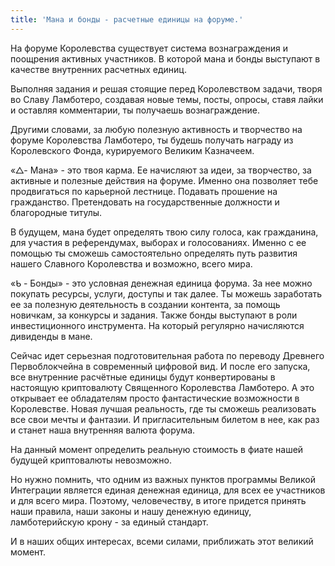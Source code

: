 ```yaml
---
title: 'Мана и бонды - расчетные единицы на форуме.'
---
```



На форуме Королевства существует система вознаграждения и поощрения активных участников. В которой мана и бонды выступают в качестве внутренних расчетных единиц.

Выполняя задания и решая стоящие перед Королевством задачи, творя во Славу Ламботеро, создавая новые темы, посты, опросы, ставя лайки и оставляя комментарии, ты получаешь вознаграждение.

Другими словами, за любую полезную активность и творчество на форуме Королевства Ламботеро, ты будешь получать награду из Королевского Фонда, курируемого Великим Казначеем.

«△- Мана» - это твоя карма. Ее начисляют за идеи, за творчество, за активные и полезные действия на форуме. Именно она позволяет тебе продвигаться по карьерной лестнице. Подавать прошение на гражданство. Претендовать на государственные должности и благородные титулы.

В будущем, мана будет определять твою силу голоса, как гражданина, для участия в референдумах, выборах и голосованиях. Именно с ее помощью ты сможешь самостоятельно определять путь развития нашего Славного Королевства и возможно, всего мира.

«ᑲ - Бонды» - это условная денежная единица форума. За нее можно покупать ресурсы, услуги, доступы и так далее. Ты можешь заработать ее за полезную деятельность в создании контента, за помощь новичкам, за конкурсы и задания.
Также бонды выступают в роли инвестиционного инструмента. На который регулярно начисляются дивиденды в мане.

Сейчас идет серьезная подготовительная работа по переводу Древнего Первоблокчейна в современный цифровой вид. И после его запуска, все внутренние расчётные единицы будут конвертированы в настоящую криптовалюту Священного Королевства Ламботеро. А это открывает ее обладателям просто фантастические возможности в Королевстве.
Новая лучшая реальность, где ты сможешь реализовать все свои мечты и фантазии. И пригласительным билетом в нее, как раз и станет наша внутренняя валюта форума.

На данный момент определить реальную стоимость в фиате нашей будущей криптовалюты невозможно.

Но нужно помнить, что одним из важных пунктов программы Великой Интеграции является единая денежная единица, для всех ее участников и для всего мира. Поэтому, человечеству, в итоге придется принять наши правила, наши законы и нашу денежную единицу, ламботерийскую крону - за единый стандарт.

И в наших общих интересах, всеми силами, приближать этот великий момент.


